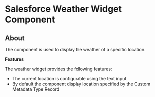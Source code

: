 # Salesforce Weather Widget Component 

## About
The component is used to display the weather of a specific location.

**Features**

The weather widget provides the following features:

* The current location is configurable using the text input
* By default the component display location specified by the Custom Metadata Type Record